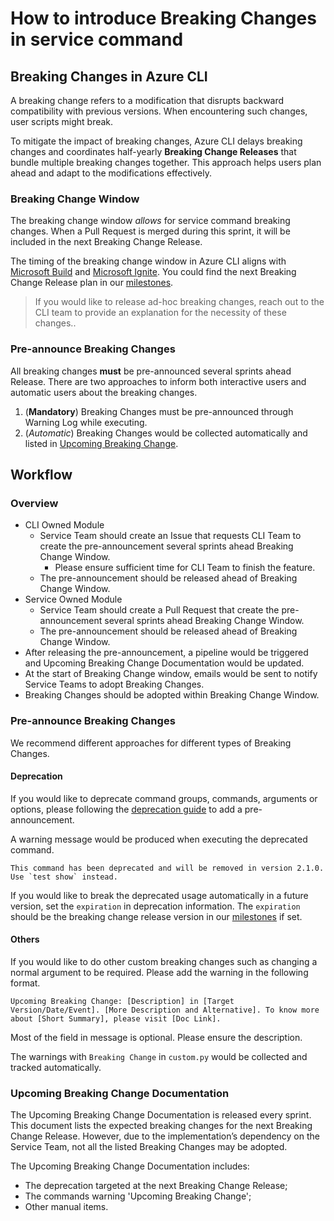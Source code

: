 # How to introduce Breaking Changes in service command

## Breaking Changes in Azure CLI

A breaking change refers to a modification that disrupts backward compatibility with previous versions. When encountering such changes, user scripts might break.

To mitigate the impact of breaking changes, Azure CLI delays breaking changes and coordinates half-yearly **Breaking Change Releases** that bundle multiple breaking changes together. This approach helps users plan ahead and adapt to the modifications effectively.

### Breaking Change Window

The breaking change window *allows* for service command breaking changes. When a Pull Request is merged during this sprint, it will be included in the next Breaking Change Release.

The timing of the breaking change window in Azure CLI aligns with [Microsoft Build](https://build.microsoft.com/) and [Microsoft Ignite](https://ignite.microsoft.com/). You could find the next Breaking Change Release plan in our [milestones](https://github.com/Azure/azure-cli/milestones).

> If you would like to release ad-hoc breaking changes, reach out to the CLI team to provide an explanation for the necessity of these changes..

### Pre-announce Breaking Changes

All breaking changes **must** be pre-announced several sprints ahead Release. There are two approaches to inform both interactive users and automatic users about the breaking changes.

1. (**Mandatory**) Breaking Changes must be pre-announced through Warning Log while executing.
2. (*Automatic*) Breaking Changes would be collected automatically and listed in [Upcoming Breaking Change](https://learn.microsoft.com/en-us/cli/azure/upcoming-breaking-changes).

## Workflow

### Overview

* CLI Owned Module
  * Service Team should create an Issue that requests CLI Team to create the pre-announcement several sprints ahead Breaking Change Window.
    * Please ensure sufficient time for CLI Team to finish the feature.
  * The pre-announcement should be released ahead of Breaking Change Window.
* Service Owned Module
  * Service Team should create a Pull Request that create the pre-announcement several sprints ahead Breaking Change Window.
  * The pre-announcement should be released ahead of Breaking Change Window.
* After releasing the pre-announcement, a pipeline would be triggered and Upcoming Breaking Change Documentation would be updated.
* At the start of Breaking Change window, emails would be sent to notify Service Teams to adopt Breaking Changes.
* Breaking Changes should be adopted within Breaking Change Window.

### Pre-announce Breaking Changes

We recommend different approaches for different types of Breaking Changes.

#### Deprecation

If you would like to deprecate command groups, commands, arguments or options, please following the [deprecation guide](authoring_command_modules/authoring_commands.md#deprecating-commands-and-arguments) to add a pre-announcement.

A warning message would be produced when executing the deprecated command.

```This command has been deprecated and will be removed in version 2.1.0. Use `test show` instead.```

If you would like to break the deprecated usage automatically in a future version, set the `expiration` in deprecation information. The `expiration` should be the breaking change release version in our [milestones](https://github.com/Azure/azure-cli/milestones) if set.

#### Others

If you would like to do other custom breaking changes such as changing a normal argument to be required. Please add the warning in the following format.

```text
Upcoming Breaking Change: [Description] in [Target Version/Date/Event]. [More Description and Alternative]. To know more about [Short Summary], please visit [Doc Link].
```

Most of the field in message is optional. Please ensure the description.

The warnings with `Breaking Change` in `custom.py` would be collected and tracked automatically.

### Upcoming Breaking Change Documentation

The Upcoming Breaking Change Documentation is released every sprint. This document lists the expected breaking changes for the next Breaking Change Release. However, due to the implementation’s dependency on the Service Team, not all the listed Breaking Changes may be adopted.

The Upcoming Breaking Change Documentation includes:
* The deprecation targeted at the next Breaking Change Release;
* The commands warning 'Upcoming Breaking Change';
* Other manual items.
